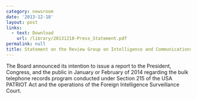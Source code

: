 ```yaml
---
category: newsroom
date: '2013-12-18'
layout: post
links:
  - text: Download
    url: /library/20131218-Press_Statement.pdf
permalink: null
title: Statement on the Review Group on Intelligence and Communications Technology
---
```

The Board announced its intention to issue a report to the President, Congress, and the public in January or February of 2014 regarding the bulk telephone records program conducted under Section 215 of the USA PATRIOT Act and the operations of the Foreign Intelligence Surveillance Court.
